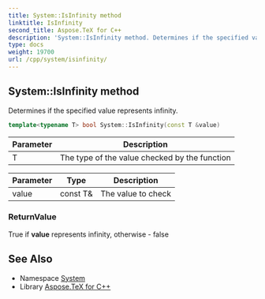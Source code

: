 ```yaml
---
title: System::IsInfinity method
linktitle: IsInfinity
second_title: Aspose.TeX for C++
description: 'System::IsInfinity method. Determines if the specified value represents infinity in C++.'
type: docs
weight: 19700
url: /cpp/system/isinfinity/
---
```

## System::IsInfinity method


Determines if the specified value represents infinity.

```cpp
template<typename T> bool System::IsInfinity(const T &value)
```


| Parameter | Description |
| --- | --- |
| T | The type of the value checked by the function |

| Parameter | Type | Description |
| --- | --- | --- |
| value | const T\& | The value to check |

### ReturnValue

True if **value** represents infinity, otherwise - false

## See Also

* Namespace [System](../)
* Library [Aspose.TeX for C++](../../)
